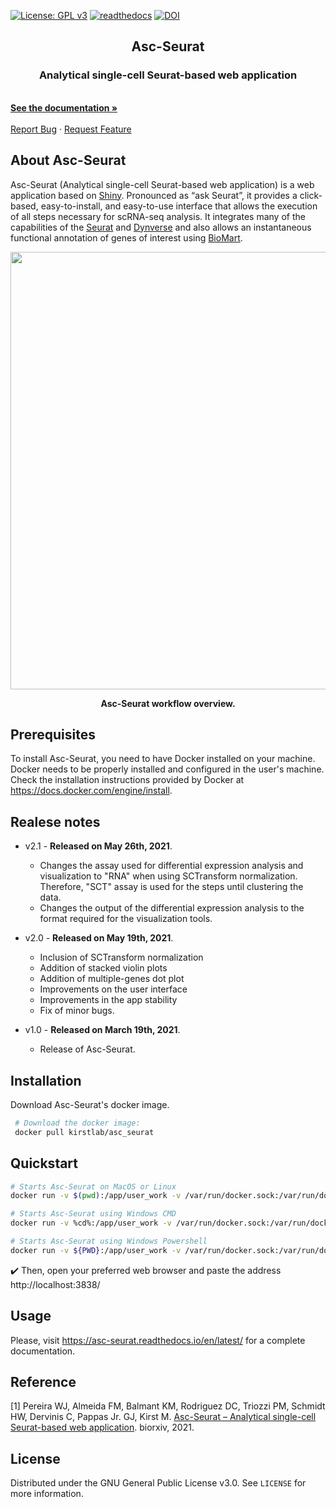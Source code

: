 [![License: GPL v3](https://img.shields.io/badge/License-GPLv3-blue.svg)](https://www.gnu.org/licenses/gpl-3.0) [![readthedocs](https://readthedocs.org/projects/asc-seurat/badge/?version=latest)](https://asc-seurat.readthedocs.io/en/latest/) [![DOI](https://zenodo.org/badge/340176419.svg)](https://zenodo.org/badge/latestdoi/340176419)

<p align="center">
  <!-- <a href="https://github.com/othneildrew/Best-README-Template">
    <img src="images/logo.png" alt="Logo" width="80" height="80">
  </a> -->

  <h2 align="center">Asc-Seurat</h2>

  <p align="center">
    <h3 align="center"> Analytical single-cell Seurat-based web application</h3>
    <br />
    <a href="https://asc-seurat.readthedocs.io/en/latest/index.html"><strong>See the documentation »</strong></a>
    <br />
    <br />
    <a href="https://github.com/KirstLab/asc_seurat/issues">Report Bug</a>
    ·
    <a href="https://github.com/KirstLab/asc_seurat/issues">Request Feature</a>
  </p>
</p>




<!-- ABOUT THE PROJECT -->
## About Asc-Seurat


Asc-Seurat (Analytical single-cell Seurat-based web application) is a web application based on [Shiny](https://shiny.rstudio.com/). Pronounced as “ask Seurat”, it provides a click-based, easy-to-install, and easy-to-use interface that allows the execution of all steps necessary for scRNA-seq analysis. It integrates many of the capabilities of the [Seurat](https://satijalab.org/seurat/) and [Dynverse](https://dynverse.org/) and also allows an instantaneous functional annotation of genes of interest using [BioMart](http://www.biomart.org/).

<p align="center">
<img src="https://github.com/KirstLab/asc_seurat/raw/main/docs/images/asc_seurat_workflow.png" width="700">
</p>

<p align="center">
<strong>Asc-Seurat workflow overview.</strong>
</p>

<!-- GETTING STARTED -->

## Prerequisites

To install Asc-Seurat, you need to have Docker installed on your machine. Docker needs to be properly installed and configured in the user's machine. Check the installation instructions provided by Docker at https://docs.docker.com/engine/install.

## Realese notes

* v2.1 - **Released on May 26th, 2021**.

    - Changes the assay used for differential expression analysis and visualization to "RNA" when using SCTransform normalization. Therefore, "SCT" assay is used for the steps until clustering the data.
    - Changes the output of the differential expression analysis to the format required for the visualization tools. 

* v2.0 - **Released on May 19th, 2021**.

    - Inclusion of SCTransform normalization
    - Addition of stacked violin plots
    - Addition of multiple-genes dot plot
    - Improvements on the user interface
    - Improvements in the app stability
    - Fix of minor bugs.

* v1.0 - **Released on March 19th, 2021**.

    - Release of Asc-Seurat.

## Installation

Download Asc-Seurat's docker image.
   ```sh
    # Download the docker image:
    docker pull kirstlab/asc_seurat
   ```

<!-- USAGE EXAMPLES -->

## Quickstart

```sh
# Starts Asc-Seurat on MacOS or Linux
docker run -v $(pwd):/app/user_work -v /var/run/docker.sock:/var/run/docker.sock -d --name Asc_Seurat --rm -p 3838:3838 kirstlab/asc_seurat

# Starts Asc-Seurat using Windows CMD
docker run -v %cd%:/app/user_work -v /var/run/docker.sock:/var/run/docker.sock -d --name Asc_Seurat --rm -p 3838:3838 kirstlab/asc_seurat

# Starts Asc-Seurat using Windows Powershell
docker run -v ${PWD}:/app/user_work -v /var/run/docker.sock:/var/run/docker.sock -d --name Asc_Seurat --rm -p 3838:3838 kirstlab/asc_seurat
```

:heavy_check_mark: Then, open your preferred web browser and paste the address http://localhost:3838/

## Usage

Please, visit https://asc-seurat.readthedocs.io/en/latest/ for a complete documentation.

## Reference
[1] Pereira WJ, Almeida FM, Balmant KM, Rodriguez DC, Triozzi PM, Schmidt HW, Dervinis C, Pappas Jr. GJ, Kirst M. [Asc-Seurat – Analytical single-cell Seurat-based web application](https://www.biorxiv.org/content/10.1101/2021.03.19.436196v1). biorxiv, 2021.

<!-- LICENSE -->
## License

Distributed under the GNU General Public License v3.0. See `LICENSE` for more information.

